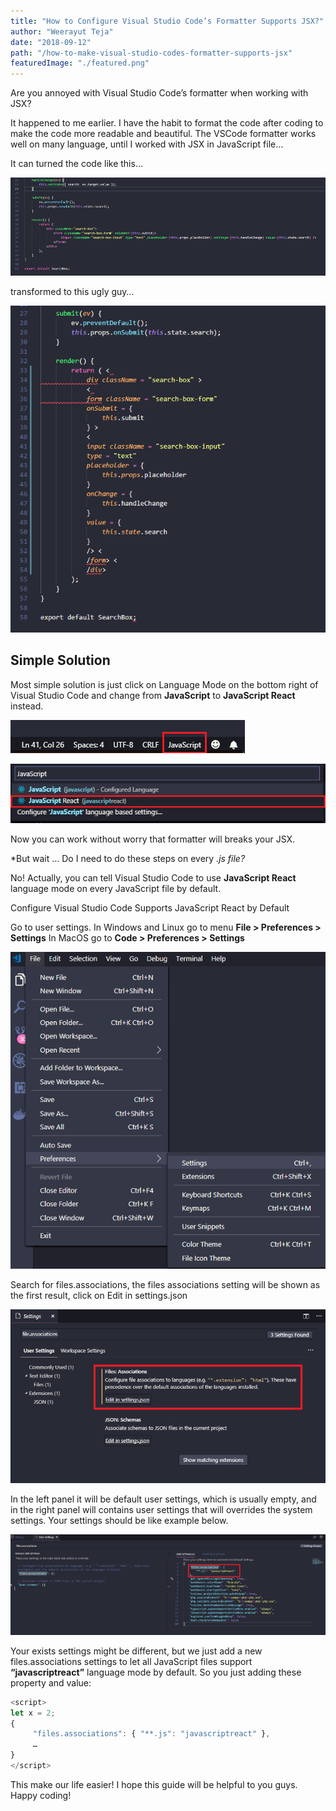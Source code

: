 ```yaml
---
title: "How to Configure Visual Studio Code’s Formatter Supports JSX?"
author: "Weerayut Teja"
date: "2018-09-12"
path: "/how-to-make-visual-studio-codes-formatter-supports-jsx"
featuredImage: "./featured.png"
---
```


Are you annoyed with Visual Studio Code’s formatter when working with JSX?

It happened to me earlier. I have the habit to format the code after coding to make the code more readable and beautiful. The VSCode formatter works well on many language, until I worked with JSX in JavaScript file…

It can turned the code like this…

![Original JSX Code](image-1.png)

transformed to this ugly guy…

![Transformed JSX…](image-2.png)

## Simple Solution

Most simple solution is just click on Language Mode on the bottom right of Visual Studio Code and change from **JavaScript** to **JavaScript React** instead.

![Click on JavaScript Language Mode](image-3.png)

![Then choose JavaScript React Instead](image-4.png)

Now you can work without worry that formatter will breaks your JSX.

*But wait … Do I need to do these steps on every *.js file?*

No! Actually, you can tell Visual Studio Code to use **JavaScript React** language mode on every JavaScript file by default.

Configure Visual Studio Code Supports JavaScript React by Default

Go to user settings.
 In Windows and Linux go to menu **File > Preferences > Settings**
 In MacOS go to **Code > Preferences > Settings**

![Go to settings](image-5.png)

Search for files.associations, the files associations setting will be shown as the first result, click on Edit in settings.json

![Edit File Associations](image-6.png)

In the left panel it will be default user settings, which is usually empty, and in the right panel will contains user settings that will overrides the system settings. Your settings should be like example below.

![Original](image-7.png)

Your exists settings might be different, but we just add a new files.associations settings to let all JavaScript files support **“javascriptreact”** language mode by default. So you just adding these property and value:

```javaScript
<script>
let x = 2;
{
     "files.associations": { "**.js": "javascriptreact" },
     …
}
</script>
```

This make our life easier! I hope this guide will be helpful to you guys. Happy coding!
